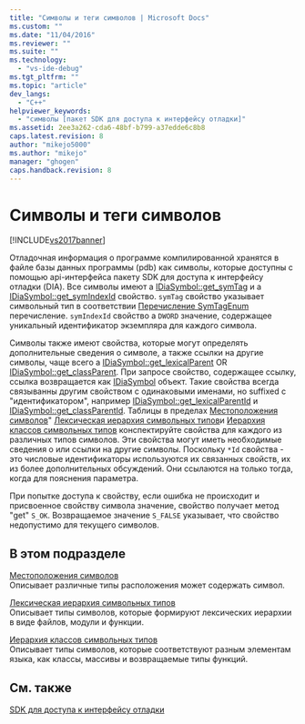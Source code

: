 ```yaml
---
title: "Символы и теги символов | Microsoft Docs"
ms.custom: ""
ms.date: "11/04/2016"
ms.reviewer: ""
ms.suite: ""
ms.technology: 
  - "vs-ide-debug"
ms.tgt_pltfrm: ""
ms.topic: "article"
dev_langs: 
  - "C++"
helpviewer_keywords: 
  - "символы [пакет SDK для доступа к интерфейсу отладки]"
ms.assetid: 2ee3a262-cda6-48bf-b799-a37edde6c8b8
caps.latest.revision: 8
author: "mikejo5000"
ms.author: "mikejo"
manager: "ghogen"
caps.handback.revision: 8
---
```

# Символы и теги символов
[!INCLUDE[vs2017banner](../../code-quality/includes/vs2017banner.md)]

Отладочная информация о программе компилированной хранятся в файле базы данных программы \(pdb\) как символы, которые доступны с помощью api\-интерфейса пакету SDK для доступа к интерфейсу отладки \(DIA\).  Все символы имеют a [IDiaSymbol::get\_symTag](../Topic/IDiaSymbol::get_symTag.md) и a  [IDiaSymbol::get\_symIndexId](../../debugger/debug-interface-access/idiasymbol-get-symindexid.md) свойство.  `symTag` свойство указывает символьный тип в соответствии  [Перечисление SymTagEnum](../../debugger/debug-interface-access/symtagenum.md) перечисление.  `symIndexId` свойство a  `DWORD` значение, содержащее уникальный идентификатор экземпляра для каждого символа.  
  
 Символы также имеют свойства, которые могут определять дополнительные сведения о символе, а также ссылки на другие символы, чаще всего a [IDiaSymbol::get\_lexicalParent](../../debugger/debug-interface-access/idiasymbol-get-lexicalparent.md) OR  [IDiaSymbol::get\_classParent](../Topic/IDiaSymbol::get_classParent.md).  При запросе свойство, содержащее ссылку, ссылка возвращается как [IDiaSymbol](../../debugger/debug-interface-access/idiasymbol.md) объект.  Такие свойства всегда связыванны другим свойством с одинаковыми именами, но suffixed с "идентификатором", например [IDiaSymbol::get\_lexicalParentId](../../debugger/debug-interface-access/idiasymbol-get-lexicalparentid.md) и  [IDiaSymbol::get\_classParentId](../Topic/IDiaSymbol::get_classParentId.md).  Таблицы в пределах [Местоположения символов](../../debugger/debug-interface-access/symbol-locations.md)"  [Лексическая иерархия символьных типов](../../debugger/debug-interface-access/lexical-hierarchy-of-symbol-types.md)и  [Иерархия классов символьных типов](../../debugger/debug-interface-access/class-hierarchy-of-symbol-types.md) конспектируйте свойства для каждого из различных типов символов.  Эти свойства могут иметь необходимые сведения о или ссылки на другие символы.  Поскольку `*Id` свойства \- это числовые идентификаторы используются их связанных свойств, их из более дополнительных обсуждений.  Они ссылаются на только тогда, когда для пояснения параметра.  
  
 При попытке доступа к свойству, если ошибка не происходит и присвоенное свойству символа значение, свойство получает метод "get" `S_OK`.  Возвращаемое значение  `S_FALSE` указывает, что свойство недопустимо для текущего символов.  
  
## В этом подразделе  
 [Местоположения символов](../../debugger/debug-interface-access/symbol-locations.md)  
 Описывает различные типы расположения может содержать символ.  
  
 [Лексическая иерархия символьных типов](../../debugger/debug-interface-access/lexical-hierarchy-of-symbol-types.md)  
 Описывает типы символов, которые формируют лексических иерархии в виде файлов, модули и функции.  
  
 [Иерархия классов символьных типов](../../debugger/debug-interface-access/class-hierarchy-of-symbol-types.md)  
 Описывает типы символов, которые соответствуют разным элементам языка, как классы, массивы и возвращаемые типы функций.  
  
## См. также  
 [SDK для доступа к интерфейсу отладки](../../debugger/debug-interface-access/debug-interface-access-sdk.md)